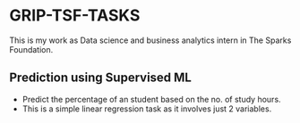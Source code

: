 # GRIP-TSF-TASKS
This is my work as Data science and business analytics intern in The Sparks Foundation.
## Prediction using Supervised ML
* Predict the percentage of an student based on the no. of study hours.
* This is a simple linear regression task as it involves just 2 variables.
